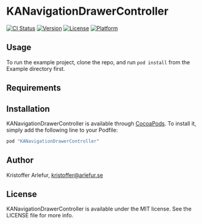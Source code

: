 # KANavigationDrawerController

[![CI Status](http://img.shields.io/travis/kristofferarl/KANavigationDrawerController.svg?style=flat)](https://travis-ci.org/kristofferarl/KANavigationDrawerController)
[![Version](https://img.shields.io/cocoapods/v/KANavigationDrawerController.svg?style=flat)](http://cocoapods.org/pods/KANavigationDrawerController)
[![License](https://img.shields.io/cocoapods/l/KANavigationDrawerController.svg?style=flat)](http://cocoapods.org/pods/KANavigationDrawerController)
[![Platform](https://img.shields.io/cocoapods/p/KANavigationDrawerController.svg?style=flat)](http://cocoapods.org/pods/KANavigationDrawerController)

## Usage

To run the example project, clone the repo, and run `pod install` from the Example directory first.

## Requirements

## Installation

KANavigationDrawerController is available through [CocoaPods](http://cocoapods.org). To install
it, simply add the following line to your Podfile:

```ruby
pod "KANavigationDrawerController"
```

## Author

Kristoffer Arlefur, kristoffer@arlefur.se

## License

KANavigationDrawerController is available under the MIT license. See the LICENSE file for more info.
